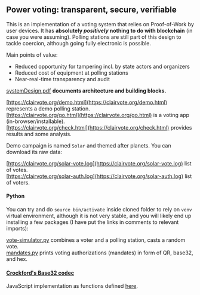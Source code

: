 ## Power voting: transparent, secure, verifiable
This is an implementation of a voting system that relies on Proof-of-Work by user devices. It has **absolutely _positively_ nothing to do with blockchain** (in case you were assuming). Polling stations are still part of this design to tackle coercion, although going fully electronic is possible.

Main points of value:
- Reduced opportunity for tampering incl. by state actors and organizers
- Reduced cost of equipment at polling stations
- Near-real-time transparency and audit 

[systemDesign.pdf](https://github.com/psvz/clairvote/blob/main/systemDesign.pdf) **documents architecture and building blocks.**  

[https://clairvote.org/demo.html](https://clairvote.org/demo.html) represents a demo polling station.  
[https://clairvote.org/go.html](https://clairvote.org/go.html) is a voting app (in-browser/installable).  
[https://clairvote.org/check.html](https://clairvote.org/check.html) provides results and some analysis.  

Demo campaign is named `Solar` and themed after planets. You can download its raw data:  

[https://clairvote.org/solar-vote.log](https://clairvote.org/solar-vote.log) list of votes.  
[https://clairvote.org/solar-auth.log](https://clairvote.org/solar-auth.log) list of voters.  

#### Python
You can try and do `source bin/activate` inside cloned folder to rely on `venv` virtual environment, although it is not very stable, and you will likely end up installing a few packages (I have put the links in comments to relevant imports):  

[vote-simulator.py](https://github.com/psvz/clairvote/blob/main/vote-simulator.py) combines a voter and a polling station, casts a random vote.  
[mandates.py](https://github.com/psvz/clairvote/blob/main/mandates.py) prints voting authorizations (mandates) in form of QR, base32, and hex.  

#### [Crockford's Base32 codec](https://www.crockford.com/base32.html)
JavaScript implementation as functions defined [here](https://github.com/psvz/clairvote/blob/main/frontend/dyn.js).
